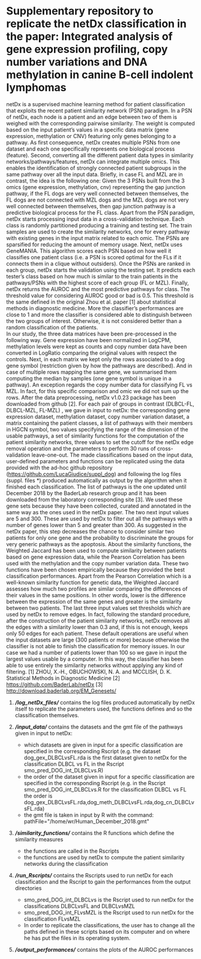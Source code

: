 # Supplementary repository to replicate the netDx classification in the paper: Integrated analysis of gene expression profiling, copy number variations and DNA methylation in canine B-cell indolent lymphomas

netDx is a supervised machine learning method for patient classification that exploits the recent patient similarity network (PSN) paradigm. In a PSN of netDx, each node is a patient and an edge between two of them is weighed with the corresponding pairwise similarity. The weight is computed based on the input patient’s values in a specific data matrix (gene expression, methylation or CNV) featuring only genes belonging to a pathway. As first consequence, netDx creates multiple PSNs from one dataset and each one specifically represents one biological process (feature). Second, converting all the different patient data types in similarity networks/pathways/features, netDx can integrate multiple omics. This enables the identification of strongly connected patient subgroups in the same pathway over all the input data. Briefly, in case FL and MZL are in contrast, the idea is the following one:  Given the 3 PSNs built from the 3 omics (gene expression, methylation, cnv) representing the gap junction pathway, if the FL dogs are very well connected between themselves, the FL dogs are not connected with MZL dogs and the MZL dogs are not very well connected between themselves, then gap junction pathway is a predictive biological process for the FL class.
Apart from the PSN paradigm, netDx starts processing input data in a cross-validation technique. Each class is randomly partitioned producing a training and testing set. The train samples are used to create the similarity networks, one for every pathway with existing genes in the input matrix related to each omic. The PSNs are sparsified for reducing the amount of memory usage. Next, netDx uses GeneMANIA. This algorithm scores each PSN based on how well it classifies one patient class (i.e. a PSN is scored optimal for the FLs if it connects them in a clique without outsiders). Once the PSNs are ranked in each group, netDx starts the validation using the testing set. It predicts each tester’s class based on how much is similar to the train patients in the pathways/PSNs with the highest score of each group (FL or MZL). Finally, netDx returns the AUROC and the most predictive pathways for class. The threshold value for considering AUROC good or bad is 0.5. This threshold is the same defined in the original Zhou et al. paper [1] about statistical methods in diagnostic medicine. More the classifier’s performances are close to 1 and more the classifier is considered able to distinguish between the two groups of interest. Otherwise, it is not considered better than a random classification of the patients.   
In our study, the three data matrices have been pre-processed in the following way. Gene expression have been normalized in LogCPM, methylation levels were kept as counts and copy number data have been converted in LogRatio comparing the original values with respect the controls. Next, in each matrix we kept only the rows associated to a dog gene symbol (restriction given by how the pathways are described). And in case of multiple rows mapping the same gene, we summarised them computing the median by samples (one gene symbol is unique in a pathway). An exception regards the copy number data for classifying FL vs MZL. In fact, for this specific comparison and omic we did not sum up the rows.
After the data preprocessing, netDx v1.0.23 package has been downloaded from github [2]. For each pair of groups in contrast (DLBCL-FL, DLBCL-MZL, FL-MZL) , we gave in input to netDx: the corresponding gene expression dataset, methylation dataset, copy number variation dataset, a matrix containing the patient classes, a list of pathways with their members in HGCN symbol, two values specifying the range of the dimension of the usable pathways, a set of similarity functions for the computation of the patient similarity networks, three values to set the cutoff for the netDx edge removal operation and the parameters to perform 30 runs of cross-validation leave-one-out.  The made classifications based on the input data, user-defined parameters and functions can be replicated using the data provided with the ad-hoc github repository (https://github.com/LucaGiudice/suppl_dog) and following the log files (suppl. files *) produced automatically as output by the algorithm when it finished each classification.
The list of pathways is the one updated until December 2018 by the BaderLab research group and it has been downloaded from the laboratory corresponding site [3]. We used these gene sets because they have been collected, curated and annotated in the same way as the ones used in the netDx paper. The two next input values are 5 and 300. These are used by netDx to filter out all the pathways with a number of genes lower than 5 and greater than 300. As suggested in the netDx paper, this step decreases the chance to consider similar two patients for only one gene and the probability to discriminate the groups for very generic pathways as the apoptosis. About the similarity functions, the Weighted Jaccard has been used to compute similarity between patients based on gene expression data, while the Pearson Correlation has been used with the methylation and the copy number variation data. These two functions have been chosen empirically because they provided the best classification performances. Apart from the Pearson Correlation which is a well-known similarity function for genetic data, the Weighted Jaccard assesses how much two profiles are similar comparing the differences of their values in the same positions. In other words, lower is the difference between the expression of the same genes and greater is the similarity between two patients. The last three input values set thresholds which are used by netDx to remove edges. In fact, following the standard procedure, after the construction of the patient similarity networks, netDx removes all the edges with a similarity lower than 0.3 and, if this is not enough, keeps only 50 edges for each patient. These default operations are useful when the input datasets are large (300 patients or more) because otherwise the classifier is not able to finish the classification for memory issues. In our case we had a number of patients lower than 100 so we gave in input the largest values usable by a computer. In this way, the classifier has been able to use entirely the similarity networks without applying any kind of filtering.
[1] ZHOU, X.‐H., OBUCHOWSKI, N. A. and MCCLISH, D. K. Statistical Methods in Diagnostic Medicine
[2] https://github.com/BaderLab/netDx
[3] http://download.baderlab.org/EM_Genesets/


1. ***/log_netDx_files/*** contains the log files produced automatically by netDx itself to replicate the parameters used, the functions defines and so the classification themselves.

2. ***/input_data/*** contains the datasets and the gmt file of the pathways given in input to netDx:
   - which datasets are given in input for a specific classification are specified in the corresponding Rscript (e.g. the dataset dog_gex_DLBCLvsFL.rda is the first dataset given to netDx for the classification DLBCL vs FL in the Rscript smo_pred_DOG_int_DLBCLvs.R)
   - the order of the dataset given in input for a specific classification are specified in the corresponding Rscript (e.g. in the Rscript smo_pred_DOG_int_DLBCLvs.R for the classification DLBCL vs FL the order is dog_gex_DLBCLvsFL.rda,dog_meth_DLBCLvsFL.rda,dog_cn_DLBCLvsFL.rda)
   - the gmt file is taken in input by R with the command: pathFile="/home/wr/Human_December_2018.gmt"

3. ***/similarity_functions/*** contains the R functions which define the similarity measures
   - the functions are called in the Rscripts
   - the functions are used by netDx to compute the patient similarity networks during the classification
   
4. ***/run_Rscripts/*** contains the Rscripts used to run netDx for each classification and the Rscript to gain the performances from the output directories
   - smo_pred_DOG_int_DLBCLvs is the Rscript used to run netDx for the classifications DLBCLvsFL and DLBCLvsMZL
   - smo_pred_DOG_int_FLvsMZL is the Rscript used to run netDx for the classification FLvsMZL
   - In order to replicate the classifications, the user has to change all the paths defined in these scripts based on its computer and on where he has put the files in its operating system.
   
5. ***/output_performances/*** contains the plots of the AUROC performances
